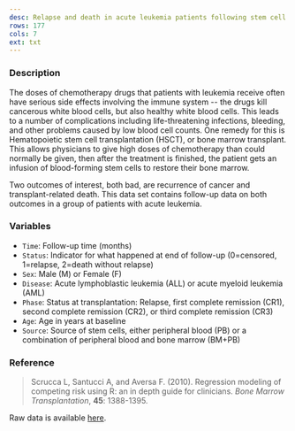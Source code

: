 ```yaml
---
desc: Relapse and death in acute leukemia patients following stem cell transplantation
rows: 177
cols: 7
ext: txt
---
```


### Description

The doses of chemotherapy drugs that patients with leukemia receive often have serious side effects involving the immune system -- the drugs kill cancerous white blood cells, but also healthy white blood cells.  This leads to a number of complications including life-threatening infections, bleeding, and other problems caused by low blood cell counts.  One remedy for this is Hematopoietic stem cell transplantation (HSCT), or bone marrow transplant.  This allows physicians to give high doses of chemotherapy than could normally be given, then after the treatment is finished, the patient gets an infusion of blood-forming stem cells to restore their bone marrow.

Two outcomes of interest, both bad, are recurrence of cancer and transplant-related death.  This data set contains follow-up data on both outcomes in a group of patients with acute leukemia.

### Variables

* `Time`: Follow-up time (months)
* `Status`: Indicator for what happened at end of follow-up (0=censored, 1=relapse, 2=death without relapse)
* `Sex`: Male (M) or Female (F)
* `Disease`: Acute lymphoblastic leukemia (ALL) or acute myeloid leukemia (AML)
* `Phase`: Status at transplantation: Relapse, first complete remission (CR1), second complete remission (CR2), or third complete remission (CR3)
* `Age`: Age in years at baseline
* `Source`: Source of stem cells, either peripheral blood (PB) or a combination of peripheral blood and bone marrow (BM+PB)

### Reference

> Scrucca L, Santucci A, and Aversa F. (2010). Regression modeling of competing risk using R: an in depth guide for clinicians. *Bone Marrow Transplantation*, **45**: 1388-1395.

Raw data is available [here](http://www.stat.unipg.it/luca/R).
